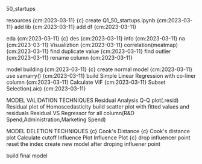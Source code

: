 50_startups

  resources {cm:2023-03-11} {c}
    create Q1_50_startups.ipynb {cm:2023-03-11}
    add lib {cm:2023-03-11}
    add df {cm:2023-03-11}
  
  eda {cm:2023-03-11} {c}
    des {cm:2023-03-11}
    info {cm:2023-03-11}
    na {cm:2023-03-11}
    Visualiztion {cm:2023-03-11}
    correlation(meatmap) {cm:2023-03-11}
    find duplicate value {cm:2023-03-11}
    find outlier {cm:2023-03-11}
    rename column {cm:2023-03-11}

  model building {cm:2023-03-11} {c}
    create normal model {cm:2023-03-11}
    use samarry() {cm:2023-03-11}
    build Simple Linear Regression with co-liner column {cm:2023-03-11}
    Calculate VIF {cm:2023-03-11}
    Subset Selection(.aic) {cm:2023-03-11}

  MODEL VALIDATION TECHNIQUES
    Residual Analysis
      Q-Q plot(.resid)
    Residual plot of Homoscedasticity
      build scatter plot with fitted values and residuals
    Residual VS Regressor
      for all column(R&D Spend,Administration,Marketing Spend)

  MODEL DELETION TECHNIQUES {c}
    Cook's Distance {c}
      Cook's distance plot
      Calculate cutoff
      Influence Plot
    Influence Plot {c}
      drop influencer point
      reset the index
      create new model after droping influener point

  build final model